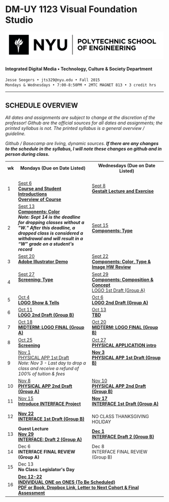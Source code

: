 # DM-UY 1123 Visual Foundation Studio

![NYU](projects/nyu_soe_logo.png)
#### Integrated Digital Media • Technology, Culture & Society Department 

    Jesse Seegers • jts329@nyu.edu • Fall 2015 
    Mondays & Wednesdays • 7:00-8:50PM • 2MTC MAGNET 813 • 3 credit hrs

---

## SCHEDULE OVERVIEW

*All dates and assignments are subject to change at the discretion of the professor! Github are the official sources for all dates and assignments; the printed syllabus is not. The printed syllabus is a general overview / guideline.* 

*Github / Basecamp are living, dynamic sources. **If there are any changes to the schedule in the syllabus, I will note these changes on github and in person during class.***
<table>
    <tr>
        <th width="4%">wk</th>
        <th width="48%">Mondays (Due on Date Listed)</th>
        <th width="48%">Wednesdays (Due on Date Listed)</th>
    </tr>
    <tr>
        <td>1</td>
        <td><br><a href="weekly_detail/dm1123_weekly_detail_wk01.md">Sept 6<br><strong>Course and Student Introductions<br>Overview of Course</strong></a></td>
        <td><a href="weekly_detail/dm1123_weekly_detail_wk01.md">Sept 8<br><strong>Gestalt Lecture and Exercise</strong></a></td>
    </tr>
    <tr>
        <td>2</td>
        <td><a href="weekly_detail/dm1123_weekly_detail_wk02.md">Sept 13<br><strong>Components: Color</strong></a><br><strong><em>Note: Sept 14 is the deadline for dropping classes without a "W." After this deadline, a dropped class is considered a withdrawal and will result in a “W” grade on a student's record</em></strong></td>
        <td><a href="weekly_detail/dm1123_weekly_detail_wk02.md">Sept 15<br><strong>Components: Type</strong></a></td>
    </tr>
    <tr>
        <td>3</td>
        <td valign="top"><a href="weekly_detail/dm1123_weekly_detail_wk03.md">Sept 20<br><strong>Adobe Illustrator Demo</strong></a><br></td>
        <td valign="top"><a href="weekly_detail/dm1123_weekly_detail_wk03.md">Sept 22<br><strong>Components: Color, Type &amp; Image HW Review</strong></a></td>
    </tr>
    <tr>
        <td>4</td>
        <td valign="top"><a href="weekly_detail/dm1123_weekly_detail_wk04.md">Sept 27<br><strong>Screening: Type</strong></a><br></td>
        <td valign="top"><a href="weekly_detail/dm1123_weekly_detail_wk04.md">Sept 29<br><strong>Components: Composition &amp; Concept</strong><br>LOGO 1st Draft (Group A)</a></td>
    </tr>
    <tr>
        <td>5</td>
        <td><a href="weekly_detail/dm1123_weekly_detail_wk05.md">Oct 4<br><strong>LOGO Show & Tells</strong></a></td>
        <td><a href="weekly_detail/dm1123_weekly_detail_wk05.md">Oct 6<br><strong>LOGO 2nd Draft (Group A)</strong></a></td>
    </tr>
    <tr>
        <td>6</td>
        <td><a href="weekly_detail/dm1123_weekly_detail_wk06.md">Oct 11<br><strong>LOGO 2nd Draft (Group B)</strong></a></td>
        <td><a href="weekly_detail/dm1123_weekly_detail_wk06.md">Oct 13<br><strong>TBD</strong></td>
    </tr>
    <tr>
        <td>7</td>
        <td><a href="weekly_detail/dm1123_weekly_detail_wk07.md">Oct 18<br><strong>MIDTERM: LOGO FINAL (Group A)</strong>
        </td>
        <td><a href="weekly_detail/dm1123_weekly_detail_wk07.md">Oct 20<br><strong>MIDTERM: LOGO FINAL (Group B)</strong></td>
    </tr>
    <tr>
        <td>8</td>
        <td><a href="weekly_detail/dm1123_weekly_detail_wk08.md">Oct 25<br><strong>Screening</strong>
        	</a></td>
        <td><a href="weekly_detail/dm1123_weekly_detail_wk08.md">Oct 27<br><strong>PHYSICAL APPLICATION intro</strong>
</a></td>
    </tr>
    <tr>
        <td>9</td>
        <td valign="top"><a href="weekly_detail/dm1123_weekly_detail_wk09.md">Nov 1<br>PHYSICAL APP 1st Draft<br></a>	<i>Note: Nov 3 - Last day to drop a class and receive a refund of 100% of tuition &amp; fees</i></strong></td>
        <td valign="top"><strong><a href="weekly_detail/dm1123_weekly_detail_wk09.md">Nov 3<br>PHYSICAL APP 1st Draft (Group B)</a></strong></td>
    </tr>
    <tr>
        <td>10</td>
        <td><a href="weekly_detail/dm1123_weekly_detail_wk10.md">Nov 8<br><strong>PHYSICAL APP 2nd Draft (Group A)</strong></a></td>
        <td><a href="weekly_detail/dm1123_weekly_detail_wk10.md">Nov 10<br><strong>PHYSICAL APP 2nd Draft (Group B)</a></strong><br></td>
    </tr>
    <tr>
        <td>11</td>
        <td><a href="weekly_detail/dm1123_weekly_detail_wk11.md">Nov 15<br><strong>Introduce INTERFACE Project</a></strong></td>
        <td><strong><a href="weekly_detail/dm1123_weekly_detail_wk11.md">Nov 17<br>INTERFACE 1st Draft (Group A)</a></strong></td>
    </tr>
    <tr>
        <td>12</td>
        <td><strong><a href="weekly_detail/dm1123_weekly_detail_wk12.md">Nov 22<br>INTERFACE 1st Draft (Group B)</a></strong></td>
        <td><br>NO CLASS THANKSGIVING HOLIDAY</td>
    </tr>
    <tr>
        <td>13</td>
        <td><strong>Guest Lecture</strong><br> <strong><a href="weekly_detail/dm1123_weekly_detail_wk13.md">Nov 29<br> INTERFACE: Draft 2 (Group A)</a></strong></td>
        <td><strong><a href="weekly_detail/dm1123_weekly_detail_wk13.md">Dec 1<br>INTERFACE Draft 2 (Group B)</a></strong></td>
    </tr>
    <tr>
        <td>14</td>
        <td>Dec 6<br><strong>INTERFACE FINAL REVIEW (Group A)</strong></td>
        <td>Dec 8<br>INTERFACE FINAL REVIEW (Group B)</td>
    </tr>
    <tr>
        <td>15</td>
        <td>Dec 13<br><strong>No Class: Legislator's Day</strong></td>
        <td></td>
    </tr>
    <tr>
        <td>16</td>
        <td colspan="2"> 
<strong><a href="projects/dm1123_vfs_end_of_semester_deliverables.md">Dec 12-22<br><strong>INDIVIDUAL ONE on ONES (To Be Scheduled)<br>PDF or Book, Dropbox Link, Letter to Next Cohort & Final Assessment</a></strong></td>
    </tr>
</table>
